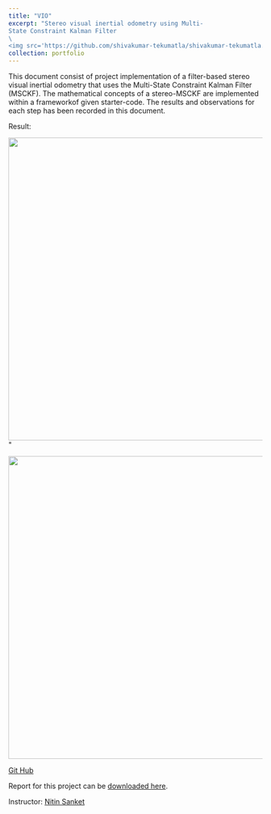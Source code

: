 ```yaml
---
title: "VIO"
excerpt: "Stereo visual inertial odometry using Multi-
State Constraint Kalman Filter
\
<img src='https://github.com/shivakumar-tekumatla/shivakumar-tekumatla.github.io/blob/master/files/GIFs/vio.gif?raw=true' width =500  />"
collection: portfolio
---
```

This document consist of project implementation of a filter-based stereo visual inertial odometry that uses the Multi-State Constraint Kalman Filter (MSCKF). The mathematical concepts of a stereo-MSCKF are implemented within a frameworkof given starter-code. The results and observations for each step has been recorded in this document.

Result:

<img src='https://github.com/shivakumar-tekumatla/shivakumar-tekumatla.github.io/blob/master/files/GIFs/vio.gif?raw=true' width =600  />"

<img src='https://github.com/shivakumar-tekumatla/shivakumar-tekumatla.github.io/blob/master/files/GIFs/vio.png?raw=true' width =600  />

[Git Hub](https://github.com/Ajithjaas/RBE549_CV_Projects/tree/main/VIO)

Report for this project can be [downloaded here](https://github.com/shivakumar-tekumatla/shivakumar-tekumatla.github.io/blob/master/files/vio.pdf). 

Instructor: [Nitin Sanket](https://nitinjsanket.github.io/)